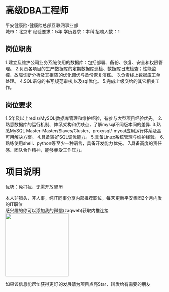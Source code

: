 # 高级DBA工程师
平安健康险-健康险总部互联网事业部  
城市：北京市 经验要求：5年 学历要求：本科  招聘人数：1

## 岗位职责
1.建立及维护公司业务系统使用的数据库：包括部署、备份、恢复、安全和权限管理。
   2.负责各项目的生产数据库的定期数据库巡检、数据库日志检查；性能监控、故障诊断分析及其相应的优化调优与备份恢复演练。
   3.负责线上数据库工单处理。
   4.SQL语句的书写规范审核,以及sql优化。 
   5.完成上级交给的其它相关工作。

## 岗位要求
1.5年及以上redis/MySQL数据库管理和维护经验，有参与大型项目经验优先。
   2.熟悉数据库的运行机制、体系架构和优缺点，了解mysql不同版本间的差异.
   3.熟悉MySQL Master-Master/Slaves/Cluster、proxysql/ mycat应用运行体系及高可用解决方案。
   4.具备较好SQL调优能力。
   5.具备Linux系统管理与维护经验。
   6.熟练使用shell、python等至少一种语言，具备开发能力优先。
   7.具备高度的责任感、团队合作精神，能够承受工作压力。

# 项目说明

优势：免打扰，无需开放简历

本人非猎头，非人事，纯IT同事分享内部推荐职位，每天更新平安集团2个月内发的IT职位  
感兴趣的你可以添加我的微信(zaqweb)获取内推连接  
<img src="https://github.com/zaqweb/PA-IT-JOBS/blob/master/WechatICode.jpeg"  height="200" width="200">

如果该信息能帮忙获得更好的发展请为项目点亮Star，转发给有需要的朋友




